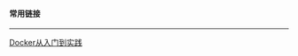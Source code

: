 #### 常用链接

---



[Docker从入门到实践](https://yeasy.gitbooks.io/docker_practice/content/install/ubuntu.html)





